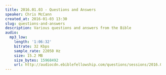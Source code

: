 ```yaml
---
title: 2016.01.03 - Questions and Answers
speaker: Chris McCann
created_at: 2016-01-03 13:30
slug: questions-and-answers
description: Various questions and answers from the Bible
audio:
  mp3_low:
    length: '1:06:32'
    bitrate: 32 Kbps
    sample_rate: 22050 Hz
    size: 15.2 MB
    size_bytes: 15968492
    url: http://audiocdn.ebiblefellowship.com/questions/sessions/2016.01.03_McCann_-_Questions_and_Answers.mp3
---
```

